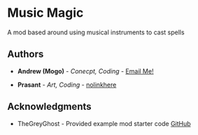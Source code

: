 # Music Magic

A mod based around using musical instruments to cast spells

## Authors

* **Andrew (Mogo)** - *Conecpt, Coding* - [Email Me!](mailto:jimappleseed2@gmail.com)

* **Prasant** - *Art, Coding* - [nolinkhere](www.google.com)

## Acknowledgments

* TheGreyGhost - Provided example mod starter code [GitHub](https://github.com/TheGreyGhost)

